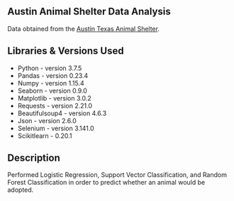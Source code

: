 ## Austin Animal Shelter Data Analysis
Data obtained from the [Austin Texas Animal Shelter](https://data.austintexas.gov/Health-and-Community-Services/Austin-Animal-Center-Outcomes/9t4d-g238).


## Libraries & Versions Used
* Python - version 3.7.5
* Pandas - version 0.23.4
* Numpy - version 1.15.4
* Seaborn - version 0.9.0
* Matplotlib - version 3.0.2
* Requests - version 2.21.0
* Beautifulsoup4 - version 4.6.3
* Json - version 2.6.0
* Selenium - version 3.141.0
* Scikitlearn - 0.20.1


## Description
Performed Logistic Regression, Support Vector Classification, and Random Forest Classification in order to predict whether an animal would be adopted.




